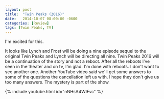 ```yaml
---
layout: post
title:  "Twin Peaks (2016)"
date:   2014-10-07 08:00:00 -0600
categories: [Review]
tags: [Twin Peaks, TV]
---
```


I'm excited for this.

It looks like Lynch and Frost will be doing a nine episode sequel to the original Twin Peaks and Lynch will be directing all nine. Twin Peaks 2016 will be a continuation of the story and not a reboot. After all the reboots I've seen in the theater and on tv, I'm glad. I'm done with reboots. I don't want to see another one. Another YouTube video said we'll get some answers to some of the questions the cancellation left us with. I hope they don't give us too many answers. The mystery is part of the show.

{% include youtube.html id="nNHsA4WIFvc" %}
